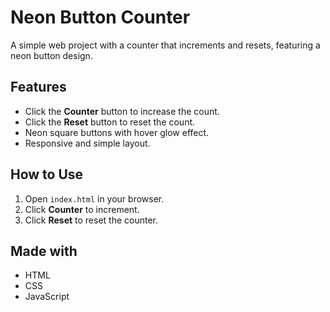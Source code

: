 # Neon Button Counter

A simple web project with a counter that increments and resets, featuring a neon button design.

## Features

- Click the **Counter** button to increase the count.
- Click the **Reset** button to reset the count.
- Neon square buttons with hover glow effect.
- Responsive and simple layout.

## How to Use

1. Open `index.html` in your browser.
2. Click **Counter** to increment.
3. Click **Reset** to reset the counter.

## Made with

- HTML
- CSS
- JavaScript
